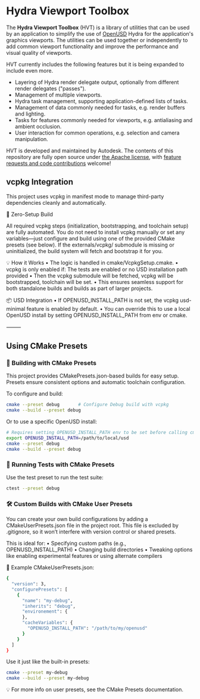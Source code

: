 # Hydra Viewport Toolbox
The **Hydra Viewport Toolbox** (HVT) is a library of utilities that can be used by an application to simplify the use of [OpenUSD](https://openusd.org) Hydra for the application's graphics viewports. The utilities can be used together or independently to add common viewport functionality and improve the performance and visual quality of viewports.

HVT currently includes the following features but it is being expanded to include even more.

- Layering of Hydra render delegate output, optionally from different render delegates ("passes").
- Management of multiple viewports.
- Hydra task management, supporting application-defined lists of tasks.
- Management of data commonly needed for tasks, e.g. render buffers and lighting.
- Tasks for features commonly needed for viewports, e.g. antialiasing and ambient occlusion.
- User interaction for common operations, e.g. selection and camera manipulation.

HVT is developed and maintained by Autodesk. The contents of this repository are fully open source under [the Apache license](LICENSE.md), with [feature requests and code contributions](CONTRIBUTING.md) welcome!

## vcpkg Integration

This project uses vcpkg in manifest mode to manage third-party dependencies cleanly and automatically.

🧰 Zero-Setup Build

All required vcpkg steps (initialization, bootstrapping, and toolchain setup) are fully automated. You do not need to install vcpkg manually or set any variables—just configure and build using one of the provided CMake presets (see below).
If the externals/vcpkg/ submodule is missing or uninitialized, the build system will fetch and bootstrap it for you.

💡 How it Works
	•	The logic is handled in cmake/VcpkgSetup.cmake.
	•	vcpkg is only enabled if: The tests are enabled or no USD installation path provided
    •	Then the vcpkg submodule will be fetched, vcpkg will be bootstrapped, toolchain will be set.
	•	This ensures seamless support for both standalone builds and builds as part of larger projects.

📦 USD Integration
	•	If OPENUSD_INSTALL_PATH is not set, the vcpkg usd-minimal feature is enabled by default.
	•	You can override this to use a local OpenUSD install by setting OPENUSD_INSTALL_PATH from env or cmake.

⸻
## Using CMake Presets

### 🔧 Building with CMake Presets

This project provides CMakePresets.json-based builds for easy setup. Presets ensure consistent options and automatic toolchain configuration.

To configure and build:
```bash
cmake --preset debug       # Configure Debug build with vcpkg
cmake --build --preset debug
```

Or to use a specific OpenUSD install:
```bash
# Requires setting OPENUSD_INSTALL_PATH env to be set before calling cmake
export OPENUSD_INSTALL_PATH=/path/to/local/usd
cmake --preset debug
cmake --build --preset debug
```

### 🧪 Running Tests with CMake Presets
Use the test preset to run the test suite:
```bash
ctest --preset debug
```

### 🛠️ Custom Builds with CMake User Presets

You can create your own build configurations by adding a CMakeUserPresets.json file in the project root. This file is excluded by .gitignore, so it won’t interfere with version control or shared presets.

This is ideal for:
	•	Specifying custom paths (e.g., OPENUSD_INSTALL_PATH)
	•	Changing build directories
	•	Tweaking options like enabling experimental features or using alternate compilers

📁 Example CMakeUserPresets.json:
```bash
{
  "version": 3,
  "configurePresets": [
    {
      "name": "my-debug",
      "inherits": "debug",
      "environement": {
      },
      "cacheVariables": {
        "OPENUSD_INSTALL_PATH": "/path/to/my/openusd"
      }
    }
  ]
}
```

Use it just like the built-in presets:
```bash
cmake --preset my-debug
cmake --build --preset my-debug
```

💡 For more info on user presets, see the CMake Presets documentation.